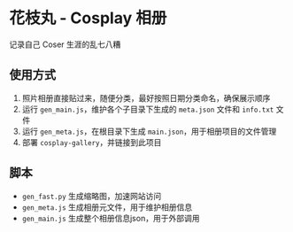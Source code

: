 # 花枝丸 - Cosplay 相册

记录自己 Coser 生涯的乱七八糟

## 使用方式
1. 照片相册直接贴过来，随便分类，最好按照日期分类命名，确保展示顺序
2. 运行 `gen_main.js`，维护各个子目录下生成的 `meta.json` 文件和 `info.txt` 文件
3. 运行 `gen_meta.js`，在根目录下生成 `main.json`，用于相册项目的文件管理
4. 部署 `cosplay-gallery`，并链接到此项目

## 脚本
+ `gen_fast.py` 生成缩略图，加速网站访问
+ `gen_meta.js` 生成相册元文件，用于维护相册信息
+ `gen_main.js` 生成整个相册信息json，用于外部调用
